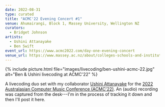 ```yaml
---
date: 2022-08-31
type: curated
title: "ACMC'22 Evening Concert #1"
venue: Ahumairangi, Block 1, Massey University, Wellington NZ
curators:
  - Bridget Johnson
artists:
  - Ushini Attanayake
  - Ben Swift
event_url: https://www.acmc2022.com/day-one-evening-concert
venue_url: https://www.massey.ac.nz/about/colleges-schools-and-institutes/college-of-creative-arts/school-of-music-and-creative-media-production/
---
```


{% include picture.html file="images/livecoding/ben-ushini-acmc-22.jpg" alt="Ben & Ushini livecoding at ACMC'22" %}

A livecoding duo set with my collaborator [Ushini
Attanayake](https://ushini.com) for the [2022 Australasian Computer Music
Conference (ACMC'22)](https://www.acmc2022.com/day-one-evening-concert). An
(audio) recording was captured from the desk---I'm in the process of tracking it
down and then I'll post it here.
